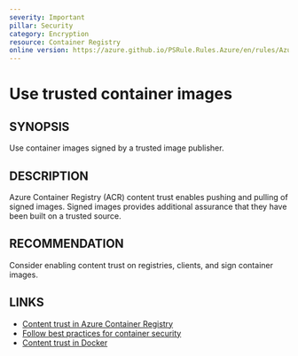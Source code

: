 ```yaml
---
severity: Important
pillar: Security
category: Encryption
resource: Container Registry
online version: https://azure.github.io/PSRule.Rules.Azure/en/rules/Azure.ACR.ContentTrust/
---
```


# Use trusted container images

## SYNOPSIS

Use container images signed by a trusted image publisher.

## DESCRIPTION

Azure Container Registry (ACR) content trust enables pushing and pulling of signed images.
Signed images provides additional assurance that they have been built on a trusted source.

## RECOMMENDATION

Consider enabling content trust on registries, clients, and sign container images.

## LINKS

- [Content trust in Azure Container Registry](https://docs.microsoft.com/azure/container-registry/container-registry-content-trust)
- [Follow best practices for container security](https://docs.microsoft.com/azure/architecture/framework/security/applications-services#follow-best-practices-for-container-security)
- [Content trust in Docker](https://docs.docker.com/engine/security/trust/content_trust/)
